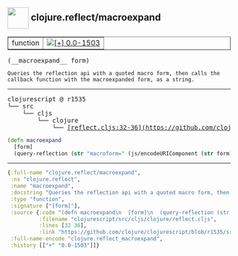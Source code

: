 ## <img width="48px" valign="middle" src="http://i.imgur.com/Hi20huC.png"> clojure.reflect/macroexpand

 <table border="1">
<tr>
<td>function</td>
<td><a href="https://github.com/cljsinfo/api-refs/tree/0.0-1503"><img valign="middle" alt="[+] 0.0-1503" src="https://img.shields.io/badge/+-0.0--1503-lightgrey.svg"></a> </td>
</tr>
</table>

 <samp>
(__macroexpand__ form)<br>
</samp>

```
Queries the reflection api with a quoted macro form, then calls the
callback function with the macroexpanded form, as a string.
```

---

 <pre>
clojurescript @ r1535
└── src
    └── cljs
        └── clojure
            └── <ins>[reflect.cljs:32-36](https://github.com/clojure/clojurescript/blob/r1535/src/cljs/clojure/reflect.cljs#L32-L36)</ins>
</pre>

```clj
(defn macroexpand
  [form]
  (query-reflection (str "macroform=" (js/encodeURIComponent (str form))) println))
```


---

```clj
{:full-name "clojure.reflect/macroexpand",
 :ns "clojure.reflect",
 :name "macroexpand",
 :docstring "Queries the reflection api with a quoted macro form, then calls the\ncallback function with the macroexpanded form, as a string.",
 :type "function",
 :signature ["[form]"],
 :source {:code "(defn macroexpand\n  [form]\n  (query-reflection (str \"macroform=\" (js/encodeURIComponent (str form))) println))",
          :filename "clojurescript/src/cljs/clojure/reflect.cljs",
          :lines [32 36],
          :link "https://github.com/clojure/clojurescript/blob/r1535/src/cljs/clojure/reflect.cljs#L32-L36"},
 :full-name-encode "clojure.reflect_macroexpand",
 :history [["+" "0.0-1503"]]}

```
